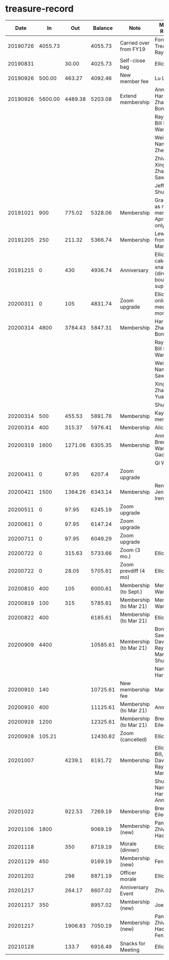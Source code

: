# treasure-record

| Date     | In      | Out     | Balance | Note                   | Members Referred                                            |
| -------- | ------- | ------- | ------- | ---------------------- | ----------------------------------------------------------- |
| 20190726 | 4055.73 |         | 4055.73 | Carried over from FY19 | Former Treasurer Raymond                                    |
| 20190831 |         | 30.00   | 4025.73 | Self-close bag         | Elliot Zhang                                                |
| 20190926 | 500.00  | 463.27  | 4092.46 | New member fee         | Lu Li                                                       |
| 20190926 | 5600.00 | 4489.38 | 5203.08 | Extend membership      | Annie Liu, Harper Zhang, Bonnie Wang                        |
|          |         |         |         |                        | Raymond Lu, Bill Lin, Olivia Wang                           |
|          |         |         |         |                        | Wei Dong, Nancy Wang, Zhe Shang                             |
|          |         |         |         |                        | Zhiwei Fan, Xingzhi Zhang, Sawyer Li                        |
|          |         |         |         |                        | Jeff Liu, Shuhan Li                                         |
| 20191021 | 900     | 775.02  | 5328.06 | Membership             | Grace Yuan as new member, April extend only                 |
| 20191205 | 250     | 211.32  | 5366.74 | Membership             | Lewis Liu from Dec. to Mar.                                 |
| 20191215 | 0       | 430     | 4936.74 | Anniversary            | Elliot, cake+some snakes (directly bought from supermarket) |
| 20200311 | 0       | 105     | 4831.74 | Zoom upgrade           | Elliot, for online meeting, 1 month first                   |
| 20200314 | 4800    | 3784.43 | 5847.31 | Membership             | Harper Zhang, Bonnie Wang                                   |
|          |         |         |         |                        | Raymond Lu, Bill Lin, Olivia Wang                           |
|          |         |         |         |                        | Wei Dong, Nancy Wang, Sawyer Li                             |
|          |         |         |         |                        | Xingzhi Zhang, Grace Yuan, Lu Li                            |
|          |         |         |         |                        | Shuhan Li                                                   |
| 20200314 | 500     | 455.53  | 5891.78 | Membership             | Kay as new member                                           |
| 20200314 | 400     | 315.37  | 5976.41 | Membership             | Alicia Guo                                                  |
| 20200319 | 1600    | 1271.06 | 6305.35 | Membership             | Annie Liu, Brenda Wang, April Gao                           |
|          |         |         |         |                        | Qi Wang                                                     |
| 20200411 | 0       | 97.95   | 6207.4  | Zoom upgrade           |                                                             |
| 20200421 | 1500    | 1364.26 | 6343.14 | Membership             | Ren Eileen, Jenny Liu, Irene Zhao                           |
| 20200511 | 0       | 97.95   | 6245.19 | Zoom upgrade           |                                                             |
| 20200611 | 0       | 97.95   | 6147.24 | Zoom upgrade           |                                                             |
| 20200711 | 0       | 97.95   | 6049.29 | Zoom upgrade           |                                                             |
| 20200722 | 0       | 315.63  | 5733.66 | Zoom (3 mo.)           | Elliot Zhang                                                |
| 20200722 | 0       | 28.05   | 5705.61 | Zoom prevdiff (4 mo)   | Elliot Zhang                                                |
| 20200810 | 400     | 105     | 6000.61 | Membership (to Sept.)  | Mengyun Wang                                                |
| 20200819 | 100     | 315     | 5785.61 | Membership (to Mar 21) | Mengyun Wang                                                |
| 20200822 | 400     |         | 6185.61 | Membership (to Mar 21) | Elliot                                                      |
| 20200909 | 4400    |         | 10585.61| Membership (to Mar 21) | Bonnie, Bill, Sawyer, Davie, Kay, Raymond, Marissa, Shuhan  |
|          |         |         |         |                        | Nancy, Harper, Julia                                        |
| 20200910 | 140     |         | 10725.61| New membership fee     | Marissa                                                     |
| 20200910 | 400     |         | 11125.61| Membership (to Mar 21) | Annie                                                       |
| 20200928 | 1200    |         | 12325.61| Membership (to Mar 21) | Brenda, Eileen, Alicia                                      |
| 20200928 | 105.21  |         | 12430.82| Zoom (cancelled)       | Elliot                                                      |
| 20201007 |         | 4239.1  | 8191.72 | Membership             | Elliot, Bonnie, Bill, Sawyer, Davie, Kay, Raymond, Marissa* |
|          |         |         |         |                        | Shuhan, Nancy, Harper, Julia, Annie                         |
| 20201022 |         | 922.53  | 7269.19 | Membership             | Brenda, Eileen, Alicia                                      |
| 20201106 | 1800    |         | 9069.19 | Membership (new)       | Pan, Locke, Zhiwei, Haoyu                                   |
| 20201118 |         | 350     | 8719.19 | Morale (dinner)        | Elliot                                                      |
| 20201129 |   450   |         | 9169.19 | Membership (new)       | Fengling                                                    |
| 20201202 |         | 298     | 8871.19 | Officer morale         | Elliot                                                      |
| 20201217 |         | 264.17  | 8607.02 | Anniversary Event      | Zhiwei                                                      |
| 20201217 |   350   |         | 8957.02 | Membership (new)       | Joey                                                        |
| 20201217 |         | 1906.83 | 7050.19 | Membership (new)       | Pan, Locke, Zhiwei, Haoyu, Fengling                         |
| 20210128 |         |  133.7  | 6916.49 | Snacks for Meeting     | Elliot                                                      |

